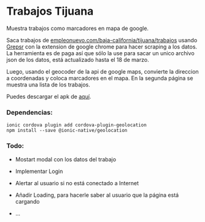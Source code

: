 # Trabajos Tijuana
Muestra trabajos como marcadores en mapa de google. 

Saca trabajos de [empleonuevo.com/baja-california/tijuana/trabajos](https://www.empleonuevo.com/baja-california/tijuana/trabajos) usando [Grepsr](https://www.grepsr.com/) con la extension de google chrome para hacer scraping a los datos. La herramienta es de paga así que sólo la use para sacar un unico archivo json de los datos, está actualizado hasta el 18 de marzo.

Luego, usando el geocoder de la api de google maps, convierte la direccion a coordenadas y coloca marcadores en el mapa. En la segunda página se muestra una lista de los trabajos.

Puedes descargar el apk de [aquí](https://github.com/Argeliz/ionic-project/releases/download/0.3/TrabajosTijuana0.3.apk).

### Dependencias:

```
ionic cordova plugin add cordova-plugin-geolocation 
npm install --save @ionic-native/geolocation
```



### Todo:

- Mostart modal con los datos del trabajo

- Implementar Login

- Alertar al usuario si no está conectado a Internet

- Añadir Loading, para hacerle saber al usuario que la página está cargando

- ...

  ​